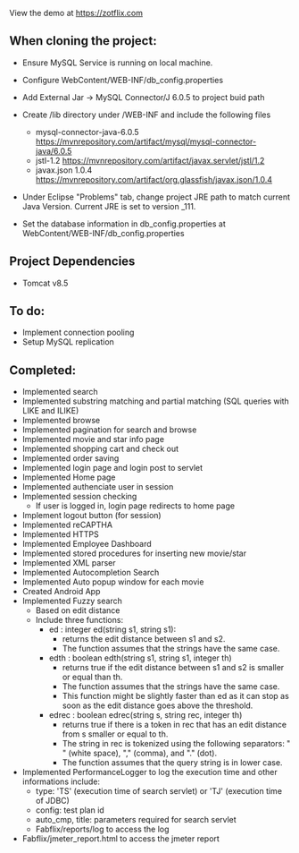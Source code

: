 View the demo at https://zotflix.com

## When cloning the project:
  - Ensure MySQL Service is running on local machine.
  - Configure WebContent/WEB-INF/db_config.properties
  
  - Add External Jar -> MySQL Connector/J 6.0.5 to project buid path
  - Create /lib directory under /WEB-INF and include the following files
    - mysql-connector-java-6.0.5 https://mvnrepository.com/artifact/mysql/mysql-connector-java/6.0.5
    - jstl-1.2 https://mvnrepository.com/artifact/javax.servlet/jstl/1.2
    - javax.json 1.0.4 https://mvnrepository.com/artifact/org.glassfish/javax.json/1.0.4
  - Under Eclipse "Problems" tab, change project JRE path to match current Java Version. Current JRE is set to version _111.
  - Set the database information in db_config.properties at WebContent/WEB-INF/db_config.properties
  
## Project Dependencies
  - Tomcat v8.5
  
## To do:
  - Implement connection pooling
  - Setup MySQL replication
  
## Completed:
  - Implemented search
  - Implemented substring matching and partial matching (SQL queries with LIKE and ILIKE)
  - Implemented browse
  - Implemented pagination for search and browse
  - Implemented movie and star info page
  - Implemented shopping cart and check out
  - Implemented order saving
  - Implemented login page and login post to servlet
  - Implemented Home page
  - Implemented authenciate user in session
  - Implemented session checking
    - If user is logged in, login page redirects to home page
  - Implement logout button (for session)
  - Implemented reCAPTHA
  - Implemented HTTPS
  - Implemented Employee Dashboard
  - Implemented stored procedures for inserting new movie/star
  - Implemented XML parser
  - Implemented Autocompletion Search
  - Implemented Auto popup window for each movie
  - Created Android App
  - Implemented Fuzzy search
  	- Based on edit distance
  	- Include three functions: 
  		- ed : integer ed(string s1, string s1):
  			- returns the edit distance between s1 and s2. 
  			- The function assumes that the strings have the same case.
		- edth : boolean edth(string s1, string s1, integer th)
			- returns true if the edit distance between s1 and s2 is smaller or equal than th. 
			- The function assumes that the strings have the same case.
			- This function might be slightly faster than ed as it can stop as soon as the edit distance goes above the threshold.
 		- edrec : boolean edrec(string s, string rec, integer th)
 			- returns true if there is a token in rec that has an edit distance from s smaller or equal to th. 
 			- The string in rec is tokenized using the following separators: " " (white space), "," (comma), and "." (dot).
 			- The function assumes that the query string is in lower case.
 - Implemented PerformanceLogger to log the execution time and other informations include:
 	- type: 'TS' (execution time of search servlet) or 'TJ' (execution time of JDBC) 
 	- config: test plan id
 	- auto_cmp, title: parameters required for search servlet 
 	- Fabflix/reports/log to access the log  
 - Fabflix/jmeter_report.html to access the jmeter report
 	 